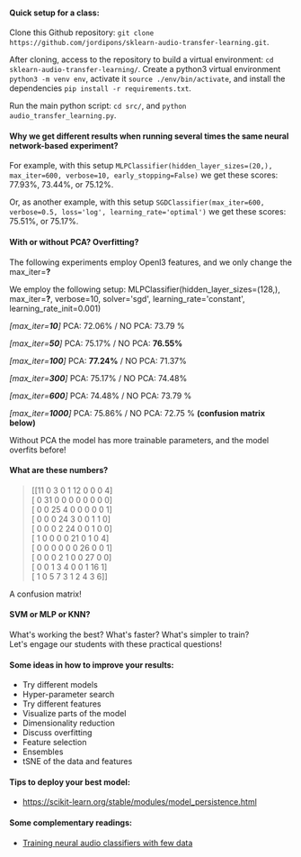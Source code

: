 #### Quick setup for a class:

Clone this Github repository: `git clone https://github.com/jordipons/sklearn-audio-transfer-learning.git`.

After cloning, access to the repository to build a virtual environment: `cd sklearn-audio-transfer-learning/`. Create a python3 virtual environment `python3 -m venv env`, activate it `source ./env/bin/activate`, and install the dependencies `pip install -r requirements.txt`.

Run the main python script: `cd src/`, and `python audio_transfer_learning.py`.

#### Why we get different results when running several times the same neural network-based experiment?

For example, with this setup `MLPClassifier(hidden_layer_sizes=(20,), max_iter=600, verbose=10, early_stopping=False)` we get these scores: 77.93%, 73.44%, or 75.12%.

Or, as another example, with this setup `SGDClassifier(max_iter=600, verbose=0.5, loss='log', learning_rate='optimal')` we get these scores: 75.51%, or 75.17%.

#### With or without PCA? Overfitting?

The following experiments employ Openl3 features, and we only change the max_iter=**?**  

We employ the following setup: MLPClassifier(hidden_layer_sizes=(128,), max_iter=**?**, verbose=10,
               solver='sgd', learning_rate='constant', learning_rate_init=0.001)  

*[max_iter=**10**]* 
PCA: 72.06% / NO PCA: 73.79 %

*[max_iter=**50**]* 
PCA: 75.17% / NO PCA: **76.55%**

*[max_iter=**100**]* 
PCA: **77.24%** / NO PCA: 71.37%

*[max_iter=**300**]* 
PCA: 75.17% / NO PCA: 74.48%

*[max_iter=**600**]* 
PCA: 74.48% / NO PCA: 73.79 %

*[max_iter=**1000**]* PCA: 75.86% / NO PCA: 72.75 %  **(confusion matrix below)**

Without PCA the model has more trainable parameters, and the model overfits before!


#### What are these numbers?  
>[[11  0  3  0  1 12  0  0  0  4]  
> [ 0 31  0  0  0  0  0  0  0  0]  
> [ 0  0 25  4  0  0  0  0  0  1]  
> [ 0  0  0 24  3  0  0  1  1  0]  
> [ 0  0  0  2 24  0  0  1  0  0]  
> [ 1  0  0  0  0 21  0  1  0  4]  
> [ 0  0  0  0  0  0 26  0  0  1]  
> [ 0  0  0  2  1  0  0 27  0  0]  
> [ 0  0  1  3  4  0  0  1 16  1]  
> [ 1  0  5  7  3  1  2  4  3  6]]    
 
A confusion matrix!

#### SVM or MLP or KNN? 
What's working the best? What's faster? What's simpler to train?  
Let's engage our students with these practical questions!

#### Some ideas in how to improve your results:
- Try different models
- Hyper-parameter search
- Try different features
- Visualize parts of the model
- Dimensionality reduction
- Discuss overfitting
- Feature selection
- Ensembles
- tSNE of the data and features

#### Tips to deploy your best model: 
- https://scikit-learn.org/stable/modules/model_persistence.html

#### Some complementary readings:
- [Training neural audio classifiers with few data](https://arxiv.org/abs/1810.10274)

